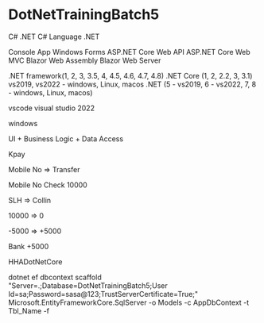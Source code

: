 # DotNetTrainingBatch5

C# .NET
C# Language
.NET

Console App
Windows Forms
ASP.NET Core Web API
ASP.NET Core Web MVC
Blazor Web Assembly
Blazor Web Server

.NET framework(1, 2, 3, 3.5, 4, 4.5, 4.6, 4.7, 4.8)
.NET Core (1, 2, 2.2, 3, 3.1) vs2019, vs2022 - windows, Linux, macos
.NET (5 - vs2019, 6 - vs2022, 7, 8 - windows, Linux, macos)

vscode
visual studio 2022

windows

UI + Business Logic + Data Access

Kpay

Mobile No => Transfer

Mobile No Check
10000

SLH => Collin

10000 => 0

-5000 => +5000

Bank +5000

HHADotNetCore

dotnet ef dbcontext scaffold "Server=.;Database=DotNetTrainingBatch5;User Id=sa;Password=sasa@123;TrustServerCertificate=True;" Microsoft.EntityFrameworkCore.SqlServer -o Models -c AppDbContext -t Tbl_Name -f